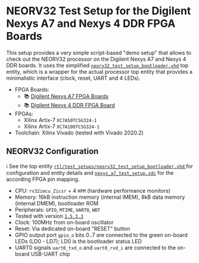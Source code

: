# NEORV32 Test Setup for the Digilent Nexys A7 and Nexys 4 DDR FPGA Boards

This setup provides a very simple script-based "demo setup" that allows to check out the NEORV32 processor on the Digilent Nexys A7 and Nexys 4 DDR boards.
It uses the simplified [`neorv32_test_setup_bootloader.vhd`](https://github.com/stnolting/neorv32/blob/master/rtl/test_setups/neorv32_test_setup_bootloader.vhd) top entity, which is a wrapper for the actual processor
top entity that provides a minimalistic interface (clock, reset, UART and 4 LEDs).

* FPGA Boards:
  * :books: [Digilent Nexys A7 FPGA Boards](https://reference.digilentinc.com/reference/programmable-logic/nexys-a7/reference-manual)
  * :books: [Digilent Nexys 4 DDR FPGA Board](https://reference.digilentinc.com/reference/programmable-logic/nexys-4-ddr/reference-manual)
* FPGAs:
  * Xilinx Artix-7 `XC7A50TCSG324-1`
  * Xilinx Artix-7 `XC7A100TCSG324-1`
* Toolchain: Xilinx Vivado (tested with Vivado 2020.2)


## NEORV32 Configuration

:information_source: See the top entity [`rtl/test_setups/neorv32_test_setup_bootloader.vhd` ](https://github.com/stnolting/neorv32/blob/master/rtl/test_setups/neorv32_test_setup_bootloader.vhd) for
configuration and entity details and [`nexys_a7_test_setup.xdc`](https://github.com/AWenzel83/neorv32/blob/nexys_a7_example/boards/nexys-a7-test-setup/nexys_a7_test_setup.xdc)
for the according FPGA pin mapping.

* CPU: `rv32imcu_Zicsr` + 4 `HPM` (hardware performance monitors)
* Memory: 16kB instruction memory (internal IMEM), 8kB data memory (internal DMEM), bootloader ROM
* Peripherals: `GPIO`, `MTIME`, `UART0`, `WDT`
* Tested with version [`1.5.3.3`](https://github.com/stnolting/neorv32/blob/master/CHANGELOG.md)
* Clock: 100MHz from on-board oscillator
* Reset: Via dedicated on-board "RESET" button
* GPIO output port `gpio_o` bits 0..7 are connected to the green on-board LEDs (LD0 - LD7); LD0 is the bootloader status LED
* UART0 signals `uart0_txd_o` and `uart0_rxd_i` are connected to the on-board USB-UART chip
